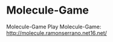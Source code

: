 Molecule-Game
=============

Molecule-Game
Play Molecule-Game: http://molecule.ramonserrano.net16.net/
